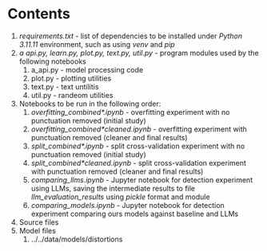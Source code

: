 # Contents
1. _requirements.txt_ - list of dependencies to be installed under _Python 3.11.11_ environment, such as using _venv_ and _pip_
2. _a api.py, learn.py, plot.py, text.py, util.py_ - program modules used by the following notebooks 
    1. a_api.py - model processing code
    2. plot.py - plotting utilities
    3. text.py - text untilitis
    4. util.py - randeom utilities
3. Notebooks to be run in the following order:
    1. _overfitting_combined*.ipynb_ - overfitting experiment with no punctuation removed (initial study)
    2. _overfitting_combined*cleaned.ipynb_ - overfitting experiment with punctuation removed (cleaner and final results)
    3. _split_combined*.ipynb_ - split cross-validation experiment with no punctuation removed (initial study)
    4. _split_combined*cleaned.ipynb_ - split cross-validation experiment with punctuation removed (cleaner and final results)
    5. _comparing_llms.ipynb_ - Jupyter notebook for detection experiment using LLMs, saving the intermediate results to file _llm_evaluation_results_ using _pickle_ format and module
    6. _comparing_models.ipynb_ - Jupyter notebook for detection experiment comparing ours models against baseline and LLMs
4. Source files
5. Model files
    1. ../../data/models/distortions
